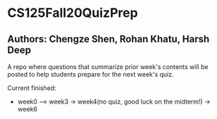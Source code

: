 # CS125Fall20QuizPrep
## Authors: Chengze Shen, Rohan Khatu, Harsh Deep
A repo where questions that summarize prior week's contents will be posted to help students prepare for the next week's quiz.

Current finished:
  * week0 --> week3 -> week4(no quiz, good luck on the midterm!) -> week6
